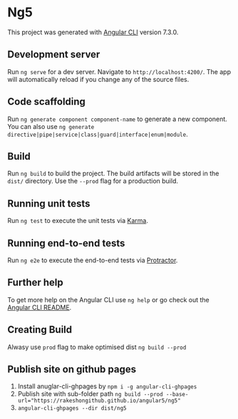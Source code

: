 # Ng5

This project was generated with [Angular CLI](https://github.com/angular/angular-cli) version 7.3.0.

## Development server

Run `ng serve` for a dev server. Navigate to `http://localhost:4200/`. The app will automatically reload if you change any of the source files.

## Code scaffolding

Run `ng generate component component-name` to generate a new component. You can also use `ng generate directive|pipe|service|class|guard|interface|enum|module`.

## Build

Run `ng build` to build the project. The build artifacts will be stored in the `dist/` directory. Use the `--prod` flag for a production build.

## Running unit tests

Run `ng test` to execute the unit tests via [Karma](https://karma-runner.github.io).

## Running end-to-end tests

Run `ng e2e` to execute the end-to-end tests via [Protractor](http://www.protractortest.org/).

## Further help

To get more help on the Angular CLI use `ng help` or go check out the [Angular CLI README](https://github.com/angular/angular-cli/blob/master/README.md).



## Creating Build 

Alwasy use `prod` flag to make optimised dist
`ng build --prod`

## Publish site on github pages

1. Install anuglar-cli-ghpages by `npm i -g angular-cli-ghpages`
2. Publish site with sub-folder path `ng build --prod --base-url="https://rakeshongithub.github.io/angular5/ng5"`
3. `angular-cli-ghpages --dir dist/ng5`